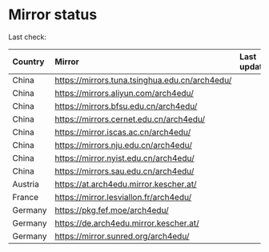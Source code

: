 <script src="./time.js"></script>
# Mirror status
Last check: <script type="text/javascript">localize(1717618872.2833579);</script>

|Country|Mirror|Last update|
|:------|:-----|:----------|
|China|https://mirrors.tuna.tsinghua.edu.cn/arch4edu/|<script type="text/javascript">localize(1717569327);</script>|
|China|https://mirrors.aliyun.com/arch4edu/|<script type="text/javascript">localize(1717569327);</script>|
|China|https://mirrors.bfsu.edu.cn/arch4edu/|<script type="text/javascript">localize(1717569327);</script>|
|China|https://mirrors.cernet.edu.cn/arch4edu/|<script type="text/javascript">localize(1717569327);</script>|
|China|https://mirror.iscas.ac.cn/arch4edu/|<script type="text/javascript">localize(1717569327);</script>|
|China|https://mirrors.nju.edu.cn/arch4edu/|<script type="text/javascript">localize(1717525967);</script>|
|China|https://mirror.nyist.edu.cn/arch4edu/|<script type="text/javascript">localize(1717569327);</script>|
|China|https://mirrors.sau.edu.cn/arch4edu/|<script type="text/javascript">localize(1717569327);</script>|
|Austria|https://at.arch4edu.mirror.kescher.at/|<script type="text/javascript">localize(1717569327);</script>|
|France|https://mirror.lesviallon.fr/arch4edu/|<script type="text/javascript">localize(1717569327);</script>|
|Germany|https://pkg.fef.moe/arch4edu/|<script type="text/javascript">localize(1717569327);</script>|
|Germany|https://de.arch4edu.mirror.kescher.at/|<script type="text/javascript">localize(1717569327);</script>|
|Germany|https://mirror.sunred.org/arch4edu/|<script type="text/javascript">localize(1717569327);</script>|

<script src="./tablefilter/tablefilter.js"></script>
<script src="./table.js"></script>